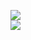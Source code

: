 [![](https://img.shields.io/badge/Made%20With-Github%20Spray-lightgrey.svg?style=for-the-badge&logo=github)](https://github.com/Annihil/github-spray#20756)  
[![](https://i.imgur.com/2DrTn0Z.gif)](https://github.com/Annihil/github-spray)